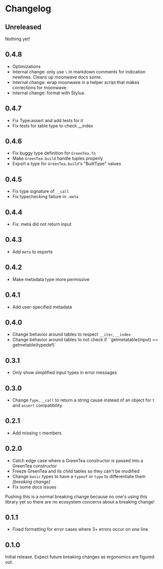 # Changelog

## Unreleased

Nothing yet!

## 0.4.8

- Optimizations
- Internal change: only use `\` in markdown comments for indication newlines. Cleans up moonwave docs some.
- Internal change: wrap moonwave in a helper script that makes corrections for moonwave.
- Internal change: format with Stylua.

## 0.4.7

- Fix Type:assert and add tests for it
- Fix tests for table type to check __index

## 0.4.6

- Fix buggy type definition for `GreenTea.fn`
- Make `GreenTea.build` handle tuples properly
- Export a type for `GreenTea.build`'s "BuiltType" values

## 0.4.5

- Fix type signature of `__call`
- Fix typechecking failure in `.meta`

## 0.4.4

- Fix: meta did not return input

## 0.4.3

- Add `meta` to exports

## 0.4.2

- Make metadata type more permissive

## 0.4.1

- Add user-specified metadata

## 0.4.0

- Change behavior around tables to respect `__iter`, `__index`
- Change behavior around tables to not check if ``getmetatable(input) == getmetable(typedef)`

## 0.3.1

- Only show simplified input types in error messages

## 0.3.0

- Change `Type.__call` to return a string cause instead of an object for `t` and `assert` compatibility.

## 0.2.1

- Add missing `t` members

## 0.2.0

- Catch edge case where a GreenTea constructor is passed into a GreenTea constructor
- Freeze GreenTea and its child tables so they can't be modified
- Change `basic` types to have a `typeof` or `type` to differentiate them _[breaking change]_
- Fix some docs issues

Pushing this is a normal breaking change because no one's using this library yet so there are no ecosystem concerns about a breaking change!

## 0.1.1

- Fixed formatting for error cases where 3+ errors occur on one line.

## 0.1.0

Initial release.
Expect future breaking changes as ergonomics are figured out.